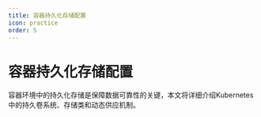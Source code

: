 ```yaml
---
title: 容器持久化存储配置
icon: practice
order: 5
---
```


# 容器持久化存储配置

容器环境中的持久化存储是保障数据可靠性的关键，本文将详细介绍Kubernetes中的持久卷系统、存储类和动态供应机制。
